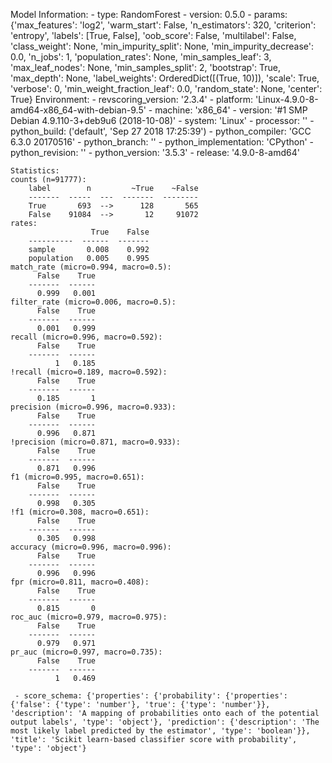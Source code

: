 Model Information:
	 - type: RandomForest
	 - version: 0.5.0
	 - params: {'max_features': 'log2', 'warm_start': False, 'n_estimators': 320, 'criterion': 'entropy', 'labels': [True, False], 'oob_score': False, 'multilabel': False, 'class_weight': None, 'min_impurity_split': None, 'min_impurity_decrease': 0.0, 'n_jobs': 1, 'population_rates': None, 'min_samples_leaf': 3, 'max_leaf_nodes': None, 'min_samples_split': 2, 'bootstrap': True, 'max_depth': None, 'label_weights': OrderedDict([(True, 10)]), 'scale': True, 'verbose': 0, 'min_weight_fraction_leaf': 0.0, 'random_state': None, 'center': True}
	Environment:
	 - revscoring_version: '2.3.4'
	 - platform: 'Linux-4.9.0-8-amd64-x86_64-with-debian-9.5'
	 - machine: 'x86_64'
	 - version: '#1 SMP Debian 4.9.110-3+deb9u6 (2018-10-08)'
	 - system: 'Linux'
	 - processor: ''
	 - python_build: ('default', 'Sep 27 2018 17:25:39')
	 - python_compiler: 'GCC 6.3.0 20170516'
	 - python_branch: ''
	 - python_implementation: 'CPython'
	 - python_revision: ''
	 - python_version: '3.5.3'
	 - release: '4.9.0-8-amd64'
	
	Statistics:
	counts (n=91777):
		label        n         ~True    ~False
		-------  -----  ---  -------  --------
		True       693  -->      128       565
		False    91084  -->       12     91072
	rates:
		              True    False
		----------  ------  -------
		sample       0.008    0.992
		population   0.005    0.995
	match_rate (micro=0.994, macro=0.5):
		  False    True
		-------  ------
		  0.999   0.001
	filter_rate (micro=0.006, macro=0.5):
		  False    True
		-------  ------
		  0.001   0.999
	recall (micro=0.996, macro=0.592):
		  False    True
		-------  ------
		      1   0.185
	!recall (micro=0.189, macro=0.592):
		  False    True
		-------  ------
		  0.185       1
	precision (micro=0.996, macro=0.933):
		  False    True
		-------  ------
		  0.996   0.871
	!precision (micro=0.871, macro=0.933):
		  False    True
		-------  ------
		  0.871   0.996
	f1 (micro=0.995, macro=0.651):
		  False    True
		-------  ------
		  0.998   0.305
	!f1 (micro=0.308, macro=0.651):
		  False    True
		-------  ------
		  0.305   0.998
	accuracy (micro=0.996, macro=0.996):
		  False    True
		-------  ------
		  0.996   0.996
	fpr (micro=0.811, macro=0.408):
		  False    True
		-------  ------
		  0.815       0
	roc_auc (micro=0.979, macro=0.975):
		  False    True
		-------  ------
		  0.979   0.971
	pr_auc (micro=0.997, macro=0.735):
		  False    True
		-------  ------
		      1   0.469
	
	 - score_schema: {'properties': {'probability': {'properties': {'false': {'type': 'number'}, 'true': {'type': 'number'}}, 'description': 'A mapping of probabilities onto each of the potential output labels', 'type': 'object'}, 'prediction': {'description': 'The most likely label predicted by the estimator', 'type': 'boolean'}}, 'title': 'Scikit learn-based classifier score with probability', 'type': 'object'}

